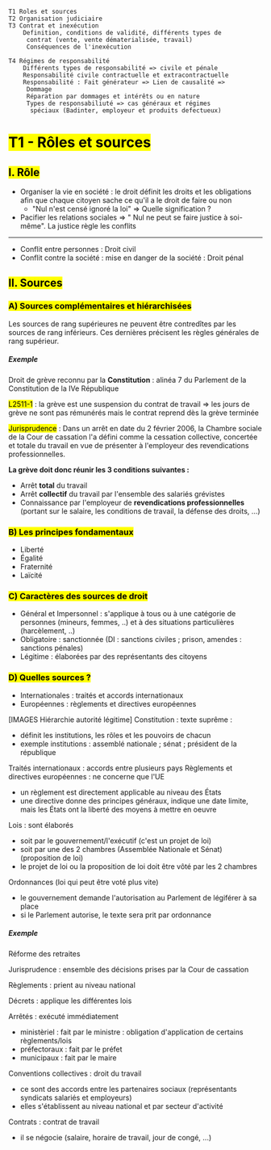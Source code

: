 	T1 Roles et sources
	T2 Organisation judiciaire
	T3 Contrat et inexécution
		Definition, conditions de validité, différents types de
		 contrat (vente, vente dématerialisée, travail)
		 Conséquences de l'inexécution

	T4 Régimes de responsabilité
		Différents types de responsabilité => civile et pénale
		Responsabilité civile contractuelle et extracontractuelle
		Responsabilité : Fait générateur => Lien de causalité =>
		 Dommage
		 Réparation par dommages et intérêts ou en nature
		 Types de responsabiliuté => cas généraux et régimes
		  spéciaux (Badinter, employeur et produits defectueux)

# <mark class="hltr-purple hltr-bold">T1 - Rôles et sources</mark>
## <mark class="hltr-green hltr-bold">l. Rôle</mark>
- Organiser la vie en société : le droit définit les droits et les obligations afin que chaque citoyen sache ce qu'il a le droit de faire ou non
	- "Nul n'est censé ignoré la loi" => Quelle signification ?
- Pacifier les relations sociales => " Nul ne peut se faire justice à soi-même". La justice règle les conflits
---
- Conflit entre personnes : Droit civil
- Conflit contre la société : mise en danger de la société : Droit pénal

## <mark class="hltr-green hltr-bold">ll. Sources</mark>
### <mark class="hltr-pink hltr-bold">A) Sources complémentaires et hiérarchisées</mark>
Les sources de rang supérieures ne peuvent être contredîtes par les sources de rang inférieurs. Ces dernières précisent les règles générales de rang supérieur.
##### Exemple
Droit de grève reconnu par la **Constitution** : alinéa 7 du Parlement de la Constitution de la IVe République

<mark class="hltr-red hltr-bold">L2511-1</mark> : la grève est une suspension du contrat de travail => les jours de grève ne sont pas rémunérés mais le contrat reprend dès la grève terminée

<mark class="hltr-red hltr-bold">Jurisprudence</mark> : Dans un arrêt en date du 2 février 2006, la Chambre sociale de la Cour de cassation l'a défini comme la cessation collective, concertée et totale du travail en vue de présenter à l'employeur des revendications professionnelles.

**La grève doit donc réunir les 3 conditions suivantes :**
- Arrêt **total** du travail
- Arrêt **collectif** du travail par l'ensemble des salariés grévistes
- Connaissance par l'employeur de **revendications professionnelles** (portant sur le salaire, les conditions de travail, la défense des droits, ...)
### <mark class="hltr-pink hltr-bold">B) Les principes fondamentaux</mark>
- Liberté
- Égalité
- Fraternité
- Laïcité
### <mark class="hltr-pink hltr-bold">C) Caractères des sources de droit</mark>
- Général et Impersonnel : s'applique à tous ou à une catégorie de personnes (mineurs, femmes, ..) et à des situations particulières (harcèlement, ..)
- Obligatoire : sanctionnée (DI : sanctions civiles ; prison, amendes : sanctions pénales)
- Légitime : élaborées par des représentants des citoyens
### <mark class="hltr-pink hltr-bold">D) Quelles sources ?</mark>
- Internationales : traités et accords internationaux
- Européennes :  règlements et directives européennes

[IMAGES Hiérarchie autorité légitime]
Constitution : texte suprême : 
- définit les institutions, les rôles et les pouvoirs de chacun
- exemple institutions : assemblé nationale ; sénat ; président de la république

Traités internationaux : accords entre plusieurs pays
Règlements et directives européennes : ne concerne que l'UE
- un règlement est directement applicable au niveau des États
- une directive donne des principes généraux, indique une date limite, mais les États ont la liberté des moyens à mettre en oeuvre

Lois : sont élaborés 
- soit par le gouvernement/l'exécutif (c'est un projet de loi)
- soit par une des 2 chambres (Assemblée Nationale et Sénat) (proposition de loi)
- le projet de loi ou la proposition de loi doit être vôté par les 2 chambres

Ordonnances (loi qui peut être voté plus vite)
- le gouvernement demande l'autorisation au Parlement de légiférer à sa place
- si le Parlement autorise, le texte sera prit par ordonnance
##### Exemple 
Réforme des retraites

Jurisprudence : ensemble des décisions prises par la Cour de cassation

Règlements : prient au niveau national

Décrets : applique les différentes lois

Arrêtés : exécuté immédiatement
- ministèriel : fait par le ministre :  obligation d'application de certains règlements/lois
- préfectoraux : fait par le préfet
- municipaux : fait par le maire

Conventions collectives : droit du travail
- ce sont des accords entre les partenaires sociaux (représentants syndicats salariés et employeurs)
- elles s'établissent au niveau national et par secteur d'activité

Contrats : contrat de travail
- il se négocie (salaire, horaire de travail, jour de congé, ...)
